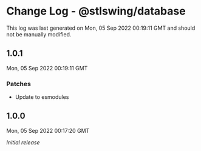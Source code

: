 # Change Log - @stlswing/database

This log was last generated on Mon, 05 Sep 2022 00:19:11 GMT and should not be manually modified.

## 1.0.1
Mon, 05 Sep 2022 00:19:11 GMT

### Patches

- Update to esmodules

## 1.0.0
Mon, 05 Sep 2022 00:17:20 GMT

_Initial release_

